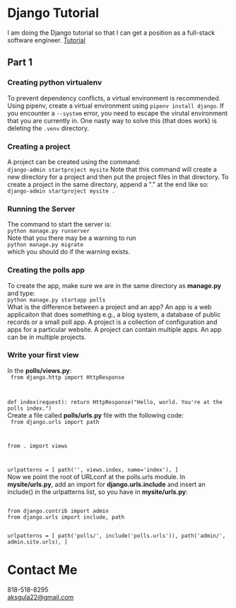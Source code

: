 # Django Tutorial
I am doing the Django tutorial so that I can get a position as a full-stack software engineer. [Tutorial](https://docs.djangoproject.com/en/4.0/intro/tutorial01/)

## Part 1
### Creating python virtualenv
To prevent dependency conflicts, a virtual environment is recommended. Using pipenv, create a virtual environment using `pipenv install django`. If you encounter a `--system` error, you need to escape the virutal environment that you are currently in. One nasty way to solve this (that does work) is deleting the `.venv` directory.
### Creating a project
A project can be created using the command:  
`django-admin startproject mysite` 
Note that this command will create a new directory for a project and then put the project files in that directory. To create a project in the same directory, append a "." at the end like so:  
`django-admin startproject mysite .`

### Running the Server
The command to start the server is:  
`python manage.py runserver`  
Note that you there may be a warning to run  
`python manage.py migrate`  
which you should do if the warning exists.

### Creating the polls app
To create the app, make sure we are in the same directory as **manage.py** and type:  
`python manage.py startapp polls`  
What is the difference between a project and an app? An app is a web applicaiton that does something e.g., a blog system, a database of public records or a small poll app. A project is a collection of configuration and apps for a particular website. A project can contain multiple apps. An app can be in multiple projects.

### Write your first view
In the **polls/views.py**:  
<code>
from django.http import HttpResponse


def index(request):
    return HttpResponse("Hello, world. You're at the polls index.")
</code>  
Create a file called **polls/urls.py** file with the following code:  
<code>
from django.urls import path

from . import views

urlpatterns = [
    path('', views.index, name='index'),
]
</code>  
Now we point the root of URLconf at the polls.urls module. In **mysite/urls.py**, add an import for **django.urls.include** and insert an include() in the urlpatterns list, so you have in **mysite/urls.py**: 

<code>
from django.contrib import admin
from django.urls import include, path

urlpatterns = [
    path('polls/', include('polls.urls')),
    path('admin/', admin.site.urls),
]
</code>


# Contact Me
818-518-8295  
aksgula22@gmail.com
